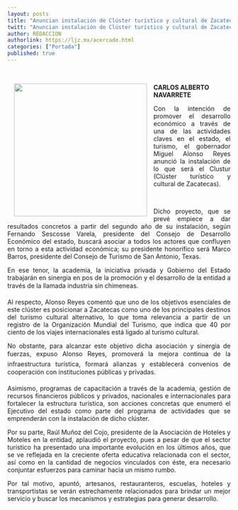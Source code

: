 ```yaml
---
layout: posts
title: "Anuncian instalación de Clúster turístico y cultural de Zacatecas"
twitt: "Anuncian instalación de Clúster turístico y cultural de Zacatecas"
author: REDACCION
authorlink: https://ljz.mx/acercade.html
categories: ["Portada"]
published: true
---
```

<p style="text-align: justify;">
   
</p>

<div>
  <strong><a href="index.php?option=com_content&view=article&id=15091:anuncian-instalacion-de-cluster-turistico-y-cultural-de-zacatecas&catid=75:sociedad-y-justicia&Itemid=129"><img src="images/stories/fotos_marzo/p5 cluster ok.jpg" border="0" width="300" style="margin-left: 15px; margin-right: 15px; float: left;" /></a></strong><strong>CARLOS ALBERTO NAVARRETE</strong>
</div>



<p style="text-align: justify;">
  Con la intención de promover el desarrollo económico a través de una de las actividades claves en el estado, el turismo, el gobernador Miguel Alonso Reyes anunció la instalación de lo que será el Clustur (Clúster turístico y cultural de Zacatecas).
</p>

 

<p style="text-align: justify;">
  Dicho proyecto, que se prevé empiece a dar resultados concretos a partir del segundo año de su instalación, según Fernando Sescosse Varela, presidente del Consejo de Desarrollo Económico del estado, buscará asociar a todos los actores que confluyen en torno a esta actividad económica; su presidente honorífico será Marco Barros, presidente del Consejo de Turismo de San Antonio, Texas.
</p>

<p style="text-align: justify;">
  En ese tenor, la academia, la iniciativa privada y Gobierno del Estado trabajarán en sinergia en pos de la promoción y el desarrollo de la entidad a través de la llamada industria sin chimeneas.
</p>

<p style="text-align: justify;">
  Al respecto, Alonso Reyes comentó que uno de los objetivos esenciales de este clúster es posicionar a Zacatecas como uno de los principales destinos del turismo cultural alternativo, lo que toma relevancia a partir de un registro de la Organización Mundial del Turismo, que indica que 40 por ciento de los viajes internacionales está ligado al turismo cultural.
</p>

<p style="text-align: justify;">
  No obstante, para alcanzar este objetivo dicha asociación y sinergia de fuerzas, expuso Alonso Reyes, promoverá la mejora continua de la infraestructura turística, formará alianzas y establecerá convenios de cooperación con instituciones públicas y privadas.
</p>

<p style="text-align: justify;">
  Asimismo, programas de capacitación a través de la academia, gestión de recursos financieros públicos y privados, nacionales e internacionales para fortalecer la estructura turística, son acciones concretas que enumeró el Ejecutivo del estado como parte del programa de actividades que se emprenderán con la instalación de dicho clúster.
</p>

<p style="text-align: justify;">
  Por su parte, Raúl Muñoz del Cojo, presidente de la Asociación de Hoteles y Moteles en la entidad, aplaudió el proyecto, pues a pesar de que el sector turístico ha presentado una importante evolución en los últimos años, que se ve reflejada en la creciente oferta educativa relacionada con el sector, así como en la cantidad de negocios vinculados con éste, era necesario conjuntar esfuerzos para caminar hacia un mismo rumbo.
</p>

<p style="text-align: justify;">
  Por tal motivo, apuntó, artesanos, restauranteros, escuelas, hoteles y transportistas se verán estrechamente relacionados para brindar un mejor servicio y buscar los mecanismos y estrategias para generar desarrollo.
</p>
